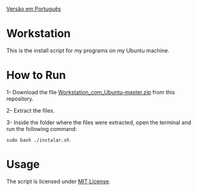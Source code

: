 [Versão em Português](https://github.com/Henriquemcc/Workstation_com_Ubuntu/blob/master/README.md)

# Workstation
This is the install script for my programs on my Ubuntu machine.

# How to Run

1- Download the file [Workstation_com_Ubuntu-master.zip](https://github.com/Henriquemcc/Workstation_com_Ubuntu/archive/master.zip) from this repository.

2- Extract the files.

3- Inside the folder where the files were extracted, open the terminal and run the following command: 

```
sudo bash ./instalar.sh
```
# Usage

The script is licensed under [MIT License](https://github.com/Henriquemcc/Workstation_com_Ubuntu/blob/master/LICENSE).
